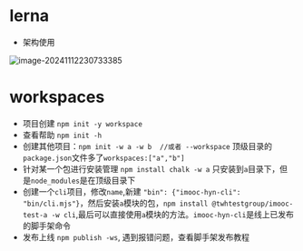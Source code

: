# lerna

- 架构使用

![image-20241112230733385](C:\Users\tangweihong\AppData\Roaming\Typora\typora-user-images\image-20241112230733385.png)

# workspaces

- 项目创建 `npm init -y workspace`
- 查看帮助 `npm init -h`
- 创建其他项目：`npm init -w a -w b  //或者 --workspace`   顶级目录的`package.json`文件多了`workspaces:["a","b"]`
- 针对某一个包进行安装管理 `npm install chalk -w a` 只安装到`a`目录下，但是`node_modules`是在顶级目录下
- 创建一个`cli`项目，修改`name`,新建 `"bin": {"imooc-hyn-cli": "bin/cli.mjs"}`，然后安装`a`模块的包，`npm install @twhtestgroup/imooc-test-a -w cli`,最后可以直接使用`a`模块的方法。`imooc-hyn-cli`是线上已发布的脚手架命令
- 发布上线 `npm publish -ws`, 遇到报错问题，查看脚手架发布教程
